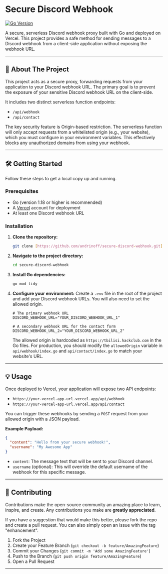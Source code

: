 # Secure Discord Webhook

[![Go Version](https://img.shields.io/github/go-mod/go-version/andrinoff/secure-discord-webhook)](https://golang.org)


A secure, serverless Discord webhook proxy built with Go and deployed on Vercel. This project provides a safe method for sending messages to a Discord webhook from a client-side application without exposing the webhook URL.

---

## 🚀 About The Project

This project acts as a secure proxy, forwarding requests from your application to your Discord webhook URL. The primary goal is to prevent the exposure of your sensitive Discord webhook URL on the client-side.

It includes two distinct serverless function endpoints:
* `/api/webhook`
* `/api/contact`

The key security feature is Origin-based restriction. The serverless function will only accept requests from a whitelisted origin (e.g., your website), which you must configure in your environment variables. This effectively blocks any unauthorized domains from using your webhook.

---

## 🛠️ Getting Started

Follow these steps to get a local copy up and running.

### Prerequisites

* Go (version 1.18 or higher is recommended)
* A [Vercel](https://vercel.com/) account for deployment
* At least one Discord webhook URL

### Installation

1.  **Clone the repository:**
    ```sh
    git clone [https://github.com/andrinoff/secure-discord-webhook.git](https://github.com/andrinoff/secure-discord-webhook.git)
    ```
2.  **Navigate to the project directory:**
    ```sh
    cd secure-discord-webhook
    ```
3.  **Install Go dependencies:**
    ```sh
    go mod tidy
    ```
4.  **Configure your environment:**
    Create a `.env` file in the root of the project and add your Discord webhook URLs. You will also need to set the allowed origin.
    ```env
    # The primary webhook URL
    DISCORD_WEBHOOK_URL="YOUR_DISCORD_WEBHOOK_URL_1"

    # A secondary webhook URL for the contact form
    DISCORD_WEBHOOK_URL_2="YOUR_DISCORD_WEBHOOK_URL_2"
    ```
    The allowed origin is hardcoded as `https://tbilisi.hackclub.com` in the Go files. For production, you should modify the `allowedOrigin` variable in `api/webhook/index.go` and `api/contact/index.go` to match your website's URL.

---

## 💡 Usage

Once deployed to Vercel, your application will expose two API endpoints:

* `https://your-vercel-app-url.vercel.app/api/webhook`
* `https://your-vercel-app-url.vercel.app/api/contact`

You can trigger these webhooks by sending a `POST` request from your allowed origin with a JSON payload.

**Example Payload:**
```json
{
  "content": "Hello from your secure webhook!",
  "username": "My Awesome App"
}
```

* `content`: The message text that will be sent to your Discord channel.
* `username` (optional): This will override the default username of the webhook for this specific message.

---

## 🤝 Contributing

Contributions make the open-source community an amazing place to learn, inspire, and create. Any contributions you make are **greatly appreciated**.

If you have a suggestion that would make this better, please fork the repo and create a pull request. You can also simply open an issue with the tag "enhancement".

1.  Fork the Project
2.  Create your Feature Branch (`git checkout -b feature/AmazingFeature`)
3.  Commit your Changes (`git commit -m 'Add some AmazingFeature'`)
4.  Push to the Branch (`git push origin feature/AmazingFeature`)
5.  Open a Pull Request

---
